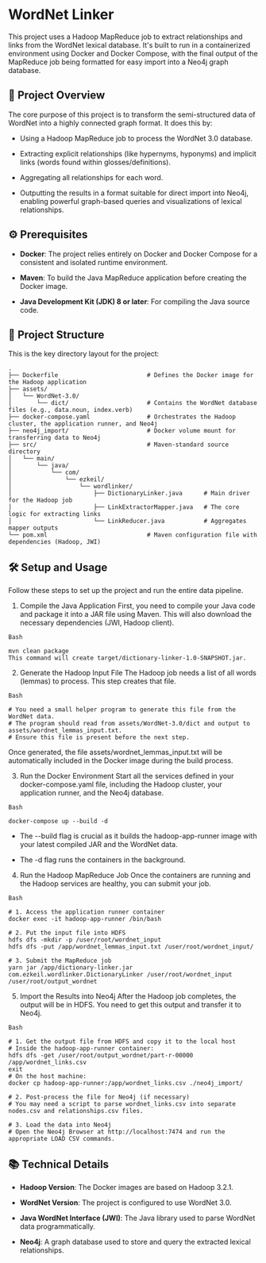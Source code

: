 # WordNet Linker

This project uses a Hadoop MapReduce job to extract relationships and links from the WordNet lexical database. It's built to run in a containerized environment using Docker and Docker Compose, with the final output of the MapReduce job being formatted for easy import into a Neo4j graph database.

## 🚀 Project Overview
The core purpose of this project is to transform the semi-structured data of WordNet into a highly connected graph format. It does this by:

- Using a Hadoop MapReduce job to process the WordNet 3.0 database.

- Extracting explicit relationships (like hypernyms, hyponyms) and implicit links (words found within glosses/definitions).

- Aggregating all relationships for each word.

- Outputting the results in a format suitable for direct import into Neo4j, enabling powerful graph-based queries and visualizations of lexical relationships.

## ⚙️ Prerequisites
- **Docker**: The project relies entirely on Docker and Docker Compose for a consistent and isolated runtime environment.

- **Maven**: To build the Java MapReduce application before creating the Docker image.

- **Java Development Kit (JDK) 8 or later**: For compiling the Java source code.

## 📂 Project Structure
This is the key directory layout for the project:

```
.
├── Dockerfile             			   # Defines the Docker image for the Hadoop application
├── assets/
│   └── WordNet-3.0/
│       └── dict/                      # Contains the WordNet database files (e.g., data.noun, index.verb)
├── docker-compose.yaml                # Orchestrates the Hadoop cluster, the application runner, and Neo4j
├── neo4j_import/                      # Docker volume mount for transferring data to Neo4j
├── src/                               # Maven-standard source directory
│   └── main/
│       └── java/
│           └── com/
│               └── ezkeil/
│                   └── wordlinker/
│                       ├── DictionaryLinker.java      # Main driver for the Hadoop job
│                       ├── LinkExtractorMapper.java   # The core logic for extracting links
│                       └── LinkReducer.java           # Aggregates mapper outputs
└── pom.xml                            # Maven configuration file with dependencies (Hadoop, JWI)
```

## 🛠️ Setup and Usage
Follow these steps to set up the project and run the entire data pipeline.

1. Compile the Java Application
First, you need to compile your Java code and package it into a JAR file using Maven. This will also download the necessary dependencies (JWI, Hadoop client).

```
Bash

mvn clean package
This command will create target/dictionary-linker-1.0-SNAPSHOT.jar.
```


2. Generate the Hadoop Input File
The Hadoop job needs a list of all words (lemmas) to process. This step creates that file.
```
Bash

# You need a small helper program to generate this file from the WordNet data.
# The program should read from assets/WordNet-3.0/dict and output to assets/wordnet_lemmas_input.txt.
# Ensure this file is present before the next step.
```

Once generated, the file assets/wordnet_lemmas_input.txt will be automatically included in the Docker image during the build process.

3. Run the Docker Environment
Start all the services defined in your docker-compose.yaml file, including the Hadoop cluster, your application runner, and the Neo4j database.

```
Bash

docker-compose up --build -d

```

- The --build flag is crucial as it builds the hadoop-app-runner image with your latest compiled JAR and the WordNet data.

- The -d flag runs the containers in the background.

4. Run the Hadoop MapReduce Job
Once the containers are running and the Hadoop services are healthy, you can submit your job.

```
Bash

# 1. Access the application runner container
docker exec -it hadoop-app-runner /bin/bash

# 2. Put the input file into HDFS
hdfs dfs -mkdir -p /user/root/wordnet_input
hdfs dfs -put /app/wordnet_lemmas_input.txt /user/root/wordnet_input/

# 3. Submit the MapReduce job
yarn jar /app/dictionary-linker.jar com.ezkeil.wordlinker.DictionaryLinker /user/root/wordnet_input /user/root/output_wordnet
```

5. Import the Results into Neo4j
After the Hadoop job completes, the output will be in HDFS. You need to get this output and transfer it to Neo4j.

```
Bash

# 1. Get the output file from HDFS and copy it to the local host
# Inside the hadoop-app-runner container:
hdfs dfs -get /user/root/output_wordnet/part-r-00000 /app/wordnet_links.csv
exit
# On the host machine:
docker cp hadoop-app-runner:/app/wordnet_links.csv ./neo4j_import/

# 2. Post-process the file for Neo4j (if necessary)
# You may need a script to parse wordnet_links.csv into separate nodes.csv and relationships.csv files.

# 3. Load the data into Neo4j
# Open the Neo4j Browser at http://localhost:7474 and run the appropriate LOAD CSV commands.
```

## 📚 Technical Details
- **Hadoop Version**: The Docker images are based on Hadoop 3.2.1.

- **WordNet Version**: The project is configured to use WordNet 3.0.

- **Java WordNet Interface (JWI)**: The Java library used to parse WordNet data programmatically.

- **Neo4j**: A graph database used to store and query the extracted lexical relationships.

